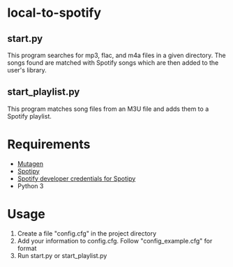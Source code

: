 # local-to-spotify
## start.py
This program searches for mp3, flac, and m4a files in a given directory. The songs found are matched with Spotify songs which are then added to the user's library.

## start_playlist.py
This program matches song files from an M3U file and adds them to a Spotify playlist.

Requirements
============

- [Mutagen](https://mutagen.readthedocs.io/en/latest/)
- [Spotipy](https://spotipy.readthedocs.io/en/latest/)
- [Spotify developer credentials for Spotipy](https://developer.spotify.com/dashboard)
- Python 3

Usage
=====

1. Create a file "config.cfg" in the project directory
2. Add your information to config.cfg. Follow "config_example.cfg" for format
3. Run start.py or start_playlist.py
